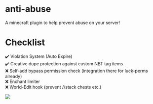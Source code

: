# anti-abuse
A minecraft plugin to help prevent abuse on your server!

# Checklist
✔️ Violation System (Auto Expire) <br />
✔️ Creative dupe protection against custom NBT tag items <br />
❌ Self-add bypass permission check (integration there for luck-perms already) <br />
❌ Enchant limiter <br />
❌ World-Edit hook (prevent //stack chests etc.) <br />

![](ad517b4b29d3dbcb5c8e408a5733ae47.gif)
